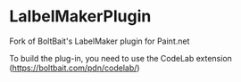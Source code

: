 # LalbelMakerPlugin
Fork of BoltBait's LabelMaker plugin for Paint.net

To build the plug-in, you need to use the CodeLab extension (https://boltbait.com/pdn/codelab/)
